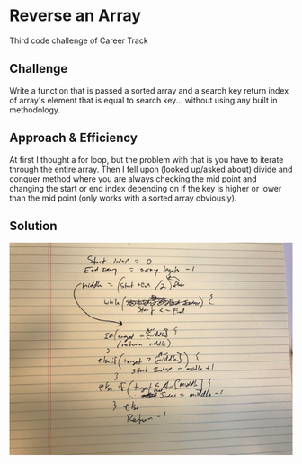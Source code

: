 # Reverse an Array
Third code challenge of Career Track

## Challenge
Write a function that is passed a sorted array and a search key return index of array's element that is equal to search key... without using any built in methodology.

## Approach & Efficiency 
At first I thought a for loop, but the problem with that is you have to iterate through the entire array. Then I fell upon (looked up/asked about) divide and conquer method where you are always checking the mid point and changing the start or end index depending on if the key is higher or lower than the mid point (only works with a sorted array obviously).


## Solution
![Whiteboard](IMG_5257.jpg)